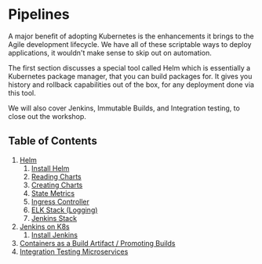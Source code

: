 # Pipelines

A major benefit of adopting Kubernetes is the enhancements it brings to the Agile development lifecycle. We have all of these scriptable ways to deploy applications, it wouldn't make sense to skip out on automation.

The first section discusses a special tool called Helm which is essentially a Kubernetes package manager, that you can build packages for. It gives you history and rollback capabilities out of the box, for any deployment done via this tool.

We will also cover Jenkins, Immutable Builds, and Integration testing, to close out the workshop.

## Table of Contents

1. [Helm](01_helm)
   1. [Install Helm](01_helm/01_install_helm.md)
   2. [Reading Charts](01_helm/02_reading_charts.md)
   3. [Creating Charts](01_helm/03_creating_charts.md)
   4. [State Metrics](https://github.com/helm/charts/tree/master/stable/kube-state-metrics)
   5. [Ingress Controller](https://github.com/helm/charts/tree/master/stable/nginx-ingress)
   6. [ELK Stack (Logging)](https://github.com/helm/charts/tree/master/stable/fluentd-elasticsearch)
   7. [Jenkins Stack](https://github.com/helm/charts/tree/master/stable/jenkins)
2. [Jenkins on K8s](02_jenkins)
   1. [Install Jenkins](02_jenkins/01_install_jenkins.md)
3. [Containers as a Build Artifact / Promoting Builds](03_immutable_builds)
4. [Integration Testing Microservices](04_integration_testing_microservices)